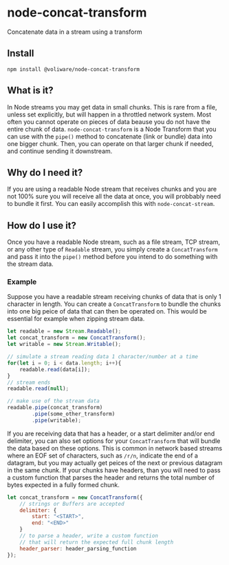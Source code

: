 # node-concat-transform
Concatenate data in a stream using a transform

## Install
`npm install @voliware/node-concat-transform`

## What is it?
In Node streams you may get data in small chunks. This is rare from a file, unless set explicitly, but will happen in a throttled network system. Most often you cannot operate on pieces of data beause you do not have the entire chunk of data. `node-concat-transform` is a Node Transform that you can use with the `pipe()` method to concatenate (link or bundle) data into one bigger chunk. Then, you can operate on that larger chunk if needed, and continue sending it downstream. 

## Why do I need it?
If you are using a readable Node stream that receives chunks and you are not 100% sure you will receive all the data at once, you will probbably need to bundle it first. You can easily accomplish this with `node-concat-stream`.

## How do I use it?
Once you have a readable Node stream, such as a file stream, TCP stream, or any other type of `Readable` stream, you simply create a `ConcatTransform` and pass it into the `pipe()` method before you intend to do something with the stream data.

### Example
Suppose you have a readable stream receiving chunks of data that is only 1 character in length. You can create a `ConcatTransform` to bundle the chunks into one big peice of data that can then be operated on. This would be essential for example when zipping stream data.

```js
let readable = new Stream.Readable();
let concat_transform = new ConcatTransform();
let writable = new Stream.Writable();

// simulate a stream reading data 1 character/number at a time
for(let i = 0; i < data.length; i++){
    readable.read(data[i]);
}
// stream ends
readable.read(null);

// make use of the stream data
readable.pipe(concat_transform)
        .pipe(some_other_transform)
        .pipe(writable);
```

If you are receiving data that has a header, or a start delimiter and/or end delimiter, you can also set options for your `ConcatTransform` that will bundle the data based on these options. This is common in network based streams where an EOF set of characters, such as `/r/n`, indicate the end of a datagram, but you may actually get peices of the next or previous datagram in the same chunk. If your chunks have headers, than you will need to pass a custom function that parses the header and returns the total number of bytes expected in a fully formed chunk.

```js
let concat_transform = new ConcatTransform({
    // strings or Buffers are accepted
    delimiter: {
        start: "<START>",
        end: "<END>"
    }
    // to parse a header, write a custom function
    // that will return the expected full chunk length
    header_parser: header_parsing_function
});
```
